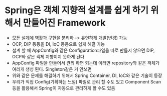 # Spring은 객체 지향적 설계를 쉽게 하기 위해서 만들어진 Framework
- 모든 설계에 역활과 구현을 분리하 -> 유연하게 개발(변경) 가능
- OCP, DIP 등등을 DI, IoC 등등으로 쉽게 해결 가능
- 설계 할 때 AppConfig와 같은 Configuration파일을 따로 만들지 않으면 DIP, OCP와 같은 객체 지향이지 못하게 된다
- AppConfig 파일을 만들어서 관리 하면 되는데 이러면 repository와 같은 객체가 여러개 생성 된다. Singleton같은 거 안쓰면
- 위와 같은 문제를 해결하기 위해서 Spring Container, DI, IoC와 같은 기술이 등장
- 우리가 직접 Config(기획하는 느낌) 파일로 관리 할 수도 있고 Component Scan등을 활용해서 Spring이 자동으로 관리하게 할 수도 있음